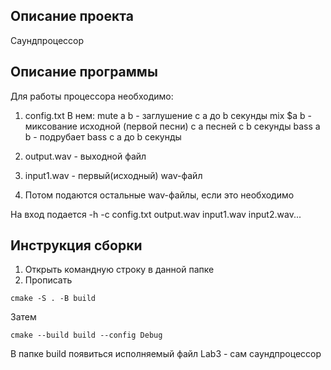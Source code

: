 ## Описание проекта

Саундпроцессор

## Описание программы

Для работы процессора необходимо:

1) config.txt
В нем:
mute a b - заглушение с a до b секунды
mix $a b - миксование исходной (первой песни) c a песней с b секунды
bass а b - подрубает bass с a до b секунды

2) output.wav - выходной файл
3) input1.wav - первый(исходный) wav-файл
4) Потом подаются остальные wav-файлы, если это необходимо

На вход подается -h -c config.txt output.wav input1.wav input2.wav... 

## Инструкция сборки

1) Открыть командную строку в данной папке
2) Прописать

```
cmake -S . -B build
```
Затем
```
cmake --build build --config Debug
```
В папке build появиться исполняемый файл Lab3 - сам саундпроцессор
